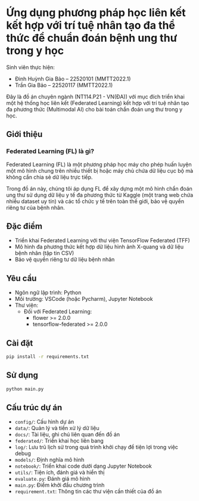 # Ứng dụng phương pháp học liên kết kết hợp với trí tuệ nhân tạo đa thể thức để chuẩn đoán bệnh ung thư trong y học

Sinh viên thực hiện:
- Đinh Huỳnh Gia Bảo – 22520101 (MMTT2022.1)
- Trần Gia Bảo – 22520117 (MMTT2022.1)


Đây là đồ án chuyên ngành (NT114.P21 - VN(ĐA)) với mục đích triển khai một hệ thống học liên kết (Federated Learning) kết hợp với trí tuệ nhân tạo đa phương thức (Multimodal AI) cho bài toán chẩn đoán ung thư trong y học.

## Giới thiệu

### Federated Learning (FL) là gì?

Federated Learning (FL) là một phương pháp học máy cho phép huấn luyện một mô hình chung trên nhiều thiết bị hoặc máy chủ chứa dữ liệu cục bộ mà không cần chia sẻ dữ liệu trực tiếp. 

Trong đồ án này, chúng tôi áp dụng FL để xây dựng một mô hình chẩn đoán ung thư sử dụng dữ liệu y tế đa phương thức từ Kaggle (một trang web chứa nhiều dataset uy tín) và các tổ chức y tế trên toàn thế giới, bảo vệ quyền riêng tư của bệnh nhân.

## Đặc điểm
- Triển khai Federated Learning với thư viện TensorFlow Federated (TFF)
- Mô hình đa phương thức kết hợp dữ liệu hình ảnh X-quang và dữ liệu bệnh nhân (tập tin CSV)
- Bảo vệ quyền riêng tư dữ liệu bệnh nhân

## Yêu cầu
- Ngôn ngữ lập trình: Python
- Môi trường: VSCode (hoặc Pycharm), Jupyter Notebook
- Thư viện:
    + Đối với Federated Learning:
        + flower >= 2.0.0
        + tensorflow-federated >= 2.0.0

## Cài đặt
```bash
pip install -r requirements.txt
```

## Sử dụng
```bash
python main.py
```

## Cấu trúc dự án
- `config/`: Cấu hình dự án
- `data/`: Quản lý và tiền xử lý dữ liệu
- `docs/`: Tài liệu, ghi chú liên quan đến đồ án
- `federated/`: Triển khai học liên bang
- `log/`: Lưu trũ lịch sử trong quá trình khởi chạy để tiện lợi trong việc debug
- `models/`: Định nghĩa mô hình
- `notebook/`: Triển khai code dưới dạng Jupyter Notebook
- `utils/`: Tiện ích, đánh giá và hiển thị
-  `evaluate.py`: Đánh giá mô hình
- `main.py`: Điểm khởi đầu chương trình
- `requirement.txt`: Thông tin các thư viện cần thiết của đồ án